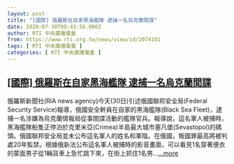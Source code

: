 ```yaml
---
layout: post
title: "[國際] 俄羅斯在自家黑海艦隊 逮捕一名烏克蘭間諜"
date: 2020-07-30T09:43:58.000Z
author: RTI 中央廣播電臺
from: https://www.rti.org.tw/news/view/id/2074101
tags: [ RTI 中央廣播電臺 ]
categories: [ RTI 中央廣播電臺 ]
---
```

<!--1596102238000-->
[[國際] 俄羅斯在自家黑海艦隊 逮捕一名烏克蘭間諜](https://www.rti.org.tw/news/view/id/2074101)
------

<div>
俄羅斯新聞社(RIA news agency)今天(30日)引述俄國聯邦安全局(Federal Security Service)報導，俄國安全幹員在自家的黑海艦隊(Black Sea Fleet)，逮捕一名涉嫌為烏克蘭情報局從事間諜活動的艦隊官兵。報導說，這名軍人被捕時，黑海艦隊船隻正停泊於克里米亞(Crimea)半島最大城市塞凡堡(Sevastopol)的碼頭。俄國聯邦安全局並未公布這名軍人的姓名和軍階。在俄國，叛國罪最高將被判處20年監禁。根據俄新法公布這名軍人被捕時的影音畫面，可以看見1名穿著便衣的蒙面男子從1輛貨車上急忙跳下來，在街上抓住1名男...<a target="_blank" href="https://www.rti.org.tw/news/view/id/2074101">...more</a>
</div>
